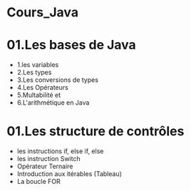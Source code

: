 # Cours_Java

# 01.Les bases de Java

- 1.les variables
- 2.Les types
- 3.Les conversions de types
- 4.Les Opérateurs
- 5.Multabilité et 
- 6.L'arithmétique en Java

# 01.Les structure de contrôles

- les instructions if, else if, else
- les instruction Switch
- Opérateur Ternaire
- Introduction aux itérables (Tableau)
- La boucle FOR